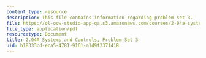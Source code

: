 ```yaml
---
content_type: resource
description: This file contains information regarding problem set 3.
file: https://ol-ocw-studio-app-qa.s3.amazonaws.com/courses/2-04a-systems-and-controls-spring-2013/b18333cdeca547819161a1d9f237f418_MIT2_04AS13_ProblemSet3.pdf
file_type: application/pdf
resourcetype: Document
title: 2.04A Systems and Controls, Problem Set 3
uid: b18333cd-eca5-4781-9161-a1d9f237f418
---
```

